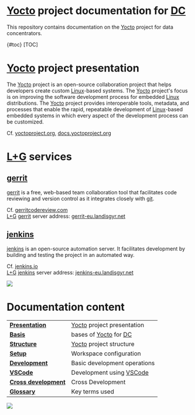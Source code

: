 # [Yocto] project documentation for [DC]

This repository contains documentation on the [Yocto] project for data concentrators.

{#toc}
[TOC]

# [Yocto] project presentation
The [Yocto] project is an open-source collaboration project that helps developers create custom [Linux]-based systems.
The [Yocto] project's focus is on improving the software development process for embedded [Linux] distributions.
The [Yocto] project provides interoperable tools, metadata, and processes that enable the rapid, repeatable development of [Linux]-based embedded systems in which every aspect of the development process can be customized.

Cf. [yoctoproject.org](https://www.yoctoproject.org)\, [docs.yoctoproject.org](https://docs.yoctoproject.org)

# [L+G] services

## [gerrit]
[gerrit] is a free, web-based team collaboration tool that facilitates code reviewing and version control as it integrates closely with [git].

Cf. [gerritcodereview.com](https://www.gerritcodereview.com)\
[L+G] [gerrit] server address: [gerrit-eu.landisgyr.net](https://gerrit-eu.landisgyr.net)

## [jenkins]
[jenkins] is an open-source automation server.
It facilitates development by building and testing the project in an automated way.

Cf. [jenkins.io](https://www.jenkins.io)\
[L+G] [jenkins] server address: [jenkins-eu.landisgyr.net](https://jenkins-eu.landisgyr.net)

[![][home]](#toc)

# Documentation content

|                                               |                                  |
|-----------------------------------------------|----------------------------------|
|**[Presentation](/presentation.md)**           | [Yocto] project presentation     |
|**[Basis](/yocto/bases.md)**                   | bases of [Yocto] for [DC]        |
|**[Structure](/yocto/structure.md)**           | [Yocto] project structure        |
|**[Setup](/yocto/setup.md)**                   | Workspace configuration          |
|**[Development](/yocto/development.md)**       | Basic development operations     |
|**[VSCode](/vscode/vscode.md)**                | Development using [VSCode]       |
|**[Cross development](/cross/visualstudio.md)**| Cross Development                |
|**[Glossary](/glossary.md)**                   | Key terms used                   |

[![][home]](#toc)


[home]: /images/ArrowUp.png

[DC]: /glossary.md#dc
[gerrit]: /glossary.md#gerrit
[git]: /glossary.md#git
[jenkins]: /glossary.md#{#jenkins}
[L+G]: /glossary.md#lg
[Linux]: /glossary.md#linux
[VSCode]: /glossary.md#vscode
[Yocto]: /glossary.md#yocto